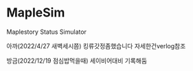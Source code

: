 # MapleSim
Maplestory Status Simulator

아까(2022/4/27 새벽세시쯤) 킹류갓정좀했습니다 자세한건verlog참조

방금(2022/12/19 점심밥먹을때) 세이비어대비 기록해둠
